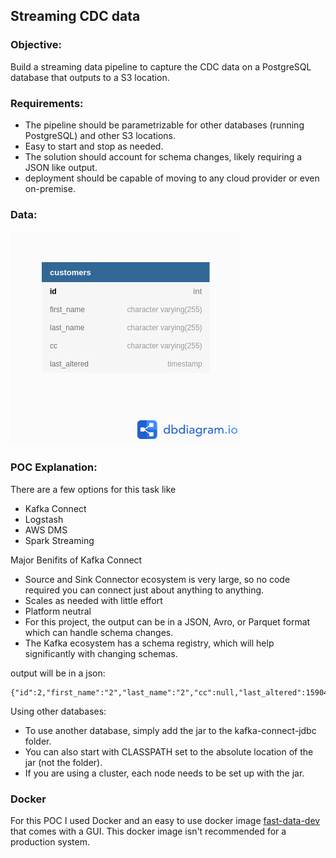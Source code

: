 ## Streaming CDC data

### Objective:  
Build a streaming data pipeline to capture the CDC data on a PostgreSQL database that outputs to a S3 location.

### Requirements:
* The pipeline should be parametrizable for other databases (running PostgreSQL) and other S3 locations.
* Easy to start and stop as needed.
* The solution should account for schema changes, likely requiring a JSON like output.
* deployment should be capable of moving to any cloud provider or even on-premise.

### Data:
![schema](schema.png)

### POC Explanation:

There are a few options for this task like
  * Kafka Connect
  * Logstash
  * AWS DMS
  * Spark Streaming

Major Benifits of Kafka Connect
* Source and Sink Connector ecosystem is very large, so no code required you can connect just about anything to anything.  
* Scales as needed with little effort   
* Platform neutral  
* For this project, the output can be in a JSON, Avro, or Parquet format which can handle schema changes.  
* The Kafka ecosystem has a schema registry, which will help significantly with changing schemas.  

output will be in a json:
```
{"id":2,"first_name":"2","last_name":"2","cc":null,"last_altered":1590426878772}
```

Using other databases:
* To use another database, simply add the jar to the kafka-connect-jdbc folder.
* You can also start with CLASSPATH set to the absolute location of the jar (not the folder).
* If you are using a cluster, each node needs to be set up with the jar.


### Docker

For this POC I used Docker and an easy to use docker image [fast-data-dev](https://hub.docker.com/r/landoop/fast-data-dev/) that comes with a GUI.
This docker image isn't recommended for a production system.
